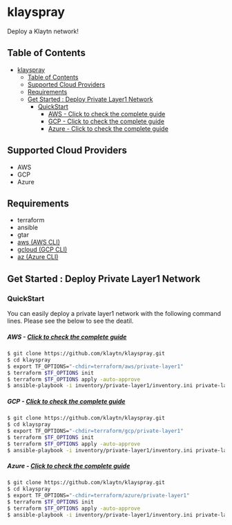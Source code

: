 # klayspray
Deploy a Klaytn network!

## Table of Contents

- [klayspray](#klayspray)
  - [Table of Contents](#table-of-contents)
  - [Supported Cloud Providers](#supported-cloud-providers)
  - [Requirements](#requirements)
  - [Get Started : Deploy Private Layer1 Network](#get-started--deploy-private-layer1-network)
    - [QuickStart](#quickstart)
        - [AWS - Click to check the complete guide](#aws---click-to-check-the-complete-guide)
        - [GCP - Click to check the complete guide](#gcp---click-to-check-the-complete-guide)
        - [Azure - Click to check the complete guide](#azure---click-to-check-the-complete-guide)

## Supported Cloud Providers
* AWS
* GCP
* Azure

## Requirements
* terraform
* ansible
* gtar
* [aws (AWS CLI)](https://docs.aws.amazon.com/cli/latest/userguide/getting-started-install.html)
* [gcloud (GCP CLI)](https://cloud.google.com/sdk/docs/install)
* [az (Azure CLI)](https://learn.microsoft.com/en-us/cli/azure/install-azure-cli)

## Get Started : Deploy Private Layer1 Network

### QuickStart
You can easily deploy a private layer1 network with the following command lines. Please see the below to see the deatil.

##### AWS - [Click to check the complete guide](terraform/aws/private-layer1/README.md)
```bash
$ git clone https://github.com/klaytn/klayspray.git
$ cd klayspray
$ export TF_OPTIONS="-chdir=terraform/aws/private-layer1"
$ terraform $TF_OPTIONS init
$ terraform $TF_OPTIONS apply -auto-approve
$ ansible-playbook -i inventory/private-layer1/inventory.ini private-layer1.yaml
```

##### GCP - [Click to check the complete guide](terraform/gcp/private-layer1/README.md)
```bash
$ git clone https://github.com/klaytn/klayspray.git
$ cd klayspray
$ export TF_OPTIONS="-chdir=terraform/gcp/private-layer1"
$ terraform $TF_OPTIONS init
$ terraform $TF_OPTIONS apply -auto-approve
$ ansible-playbook -i inventory/private-layer1/inventory.ini private-layer1.yaml
```

##### Azure - [Click to check the complete guide](terraform/azure/private-layer1/README.md)
```bash
$ git clone https://github.com/klaytn/klayspray.git
$ cd klayspray
$ export TF_OPTIONS="-chdir=terraform/azure/private-layer1"
$ terraform $TF_OPTIONS init
$ terraform $TF_OPTIONS apply -auto-approve
$ ansible-playbook -i inventory/private-layer1/inventory.ini private-layer1.yaml